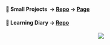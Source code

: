 #### 🔬 Small Projects&nbsp;&nbsp;-> [Repo](https://github.com/Kr33L/small-projects) -> [Page](https://kr33l.github.io/small-projects/) 
#### 📘 Learning Diary -> [Repo](https://github.com/Kr33L/learning-diary/)

<p align="center"> 
  <img src="https://streak-stats.demolab.com/?user=Kr33L&theme=github-dark&hide_border=true&border_radius=45&width=120" />
</p>
